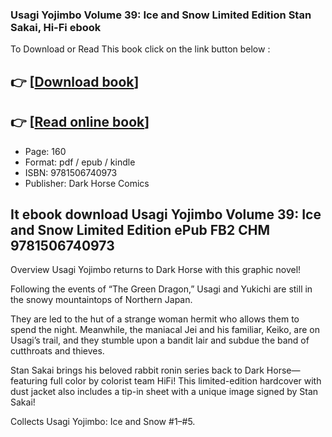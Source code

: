 ### Usagi Yojimbo Volume 39: Ice and Snow Limited Edition Stan Sakai, Hi-Fi ebook

To Download or Read This book click on the link button below :

## 👉  [**[Download book](http://filesbooks.info/download.php?group=book&from=github.com&id=717503&lnk=1063 "Download book")**]

## 👉  [**[Read online book](http://filesbooks.info/download.php?group=book&from=github.com&id=717503&lnk=1063 "Read online book")**]


* Page: 160
* Format: pdf / epub / kindle
* ISBN: 9781506740973
* Publisher: Dark Horse Comics



## It ebook download Usagi Yojimbo Volume 39: Ice and Snow Limited Edition ePub FB2 CHM 9781506740973


Overview
Usagi Yojimbo returns to Dark Horse with this graphic novel!
 
 Following the events of “The Green Dragon,” Usagi and Yukichi are still in the snowy mountaintops of Northern Japan.
 
 They are led to the hut of a strange woman hermit who allows them to spend the night. Meanwhile, the maniacal Jei and his familiar, Keiko, are on Usagi’s trail, and they stumble upon a bandit lair and subdue the band of cutthroats and thieves.
 
 Stan Sakai brings his beloved rabbit ronin series back to Dark Horse—featuring full color by colorist team HiFi! This limited-edition hardcover with dust jacket also includes a tip-in sheet with a unique image signed by Stan Sakai!
 
 Collects Usagi Yojimbo: Ice and Snow #1–#5.



